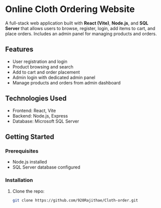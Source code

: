 # Online Cloth Ordering Website

A full-stack web application built with **React (Vite)**, **Node.js**, and **SQL Server** that allows users to browse, register, login, add items to cart, and place orders. Includes an admin panel for managing products and orders.

## Features

- User registration and login  
- Product browsing and search  
- Add to cart and order placement  
- Admin login with dedicated admin panel  
- Manage products and orders from admin dashboard  

## Technologies Used

- Frontend: React, Vite  
- Backend: Node.js, Express  
- Database: Microsoft SQL Server  

## Getting Started

### Prerequisites

- Node.js installed  
- SQL Server database configured  

### Installation

1. Clone the repo:  
   ```bash
   git clone https://github.com/920Rajithae/Cloth-order.git
